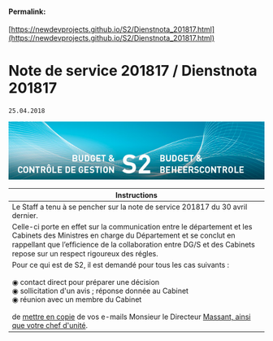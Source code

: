 <link rel="stylesheet" href="https://newdevprojects.github.io/S2/S2.css">


#### Permalink: 
[https://newdevprojects.github.io/S2/Dienstnota_201817.html](https://newdevprojects.github.io/S2/Dienstnota_201817.html)

# Note de service 201817 / Dienstnota 201817

	25.04.2018

![](header.jpg)

| Instructions |
| --- |
| Le Staff a tenu à se pencher sur la note de service 201817 du 30 avril dernier. |
| Celle-ci porte en effet sur la communication entre le département et les Cabinets des Ministres en charge du Département et se conclut en rappellant que l’efﬁcience de la collaboration entre DG/S et des Cabinets repose sur un respect rigoureux des régles. |
| Pour ce qui est de S2, il est demandé pour tous les cas suivants :<br>&nbsp;<br>&#9673; contact direct pour préparer une décision<br>&#9673; sollicitation d'un avis ; réponse donnée au Cabinet<br>&#9673; réunion avec un membre du Cabinet<br>&nbsp;<br>de <u>mettre en copie</u> de vos e-mails Monsieur le Directeur <u>Massant, ainsi que votre chef d'unité</u>.|


